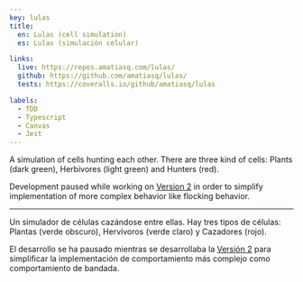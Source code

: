 ```yaml
---
key: lulas
title:
  en: Lulas (cell simulation)
  es: Lulas (simulación celular)

links:
  live: https://repos.amatiasq.com/lulas/
  github: https://github.com/amatiasq/lulas/
  tests: https://coveralls.io/github/amatiasq/lulas

labels:
  - TDD
  - Typescript
  - Canvas
  - Jest
---
```


A simulation of cells hunting each other. There are three kind of cells: Plants (dark green), Herbivores (light green) and Hunters (red).

Development paused while working on [Version 2](https://amatiasq.github.io/lulas) in order to simplify implementation of more complex
behavior like flocking behavior.

---

Un simulador de células cazándose entre ellas. Hay tres tipos de células: Plantas (verde obscuro), Hervívoros (verde claro) y Cazadores (rojo).

El desarrollo se ha pausado mientras se desarrollaba la [Versión 2](https://amatiasq.github.io/lulas) para simplificar la implementación de comportamiento más complejo como comportamiento de bandada.
